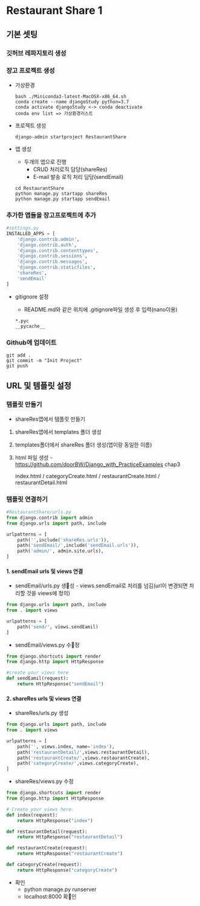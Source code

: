 # Restaurant Share 1

## 기본 셋팅

### 깃허브 레파지토리 생성

### 장고 프로젝트 생성

- 가상환경

  ```
  bash ./Miniconda3-latest-MacOSX-x86_64.sh
  conda create --name djangoStudy python=3.7
  conda activate djangoStudy <-> conda deactivate
  conda env list => 가상환경리스트
  ```

- 프로젝트 생성

  ```
  django-admin startproject RestaurantShare
  ```

- 앱 생성

  - 두개의 앱으로 진행
    - CRUD 처리로직 담당(shareRes)
    - E-mail 발송 로직 처리 담당(sendEmail)

  ```
  cd RestaurantShare
  python manage.py startapp shareRes
  python manage.py startapp sendEmail
  ```

### 추가한 앱들을 장고프로젝트에 추가

```python
#settings.py
INSTALLED_APPS = [
    'django.contrib.admin',
    'django.contrib.auth',
    'django.contrib.contenttypes',
    'django.contrib.sessions',
    'django.contrib.messages',
    'django.contrib.staticfiles',
    'shareRes',
    'sendEmail'
]
```

- gitignore 설정

  - README.md와 같은 위치에 .gitignore파일 생성 후 입력(nano이용)

  ```
  *.pyc
  __pycache__
  ```

### Github에  업데이트

```
git add .
git commit -m "Init Project"
git push
```



## URL 및 템플릿 설정

### 템플릿 만들기

- shareRes앱에서 템플릿 만들기

1. shareRes앱에서 templates 폴더 생성

2. templates폴더에서 shareRes 폴더 생성(앱이랑 동일한 이름)

3. html 파일 생성 - https://github.com/doorBW/Django_with_PracticeExamples chap3

   index.html / categoryCreate.html / restaurantCreate.html / restaurantDetail.html

### 템플릿 연결하기

```python
#RestaurantShare/urls.py
from django.contrib import admin
from django.urls import path, include

urlpatterns = [
    path('',include('shareRes.urls')),
    path('sendEmail/',include('sendEmail.urls')),
    path('admin/', admin.site.urls),
]
```

#### 1. sendEmail urls 및 views 연결

- sendEmail/urls.py 생성 - views.sendEmail로 처리를 넘김(url이 변경되면 처리할 것을 views에 정의)

```python
from django.urls import path, include
from . import views

urlpatterns = [
    path('send/', views.sendEamil)
]
```

- sendEmail/views.py 수정

```python
from django.shortcuts import render
from django.http import HttpResponse

#create your views here
def sendEamil(request):
    return HttpResponse("sendEmail")
```

#### 2. shareRes urls 및 views 연결

- shareRes/urls.py 생성

```python
from django.urls import path, include
from . import views

urlpatterns = [
    path('', views.index, name='index'),
    path('restaurantDetail/',views.restaurantDetail),
    path('restaurantCreate/',views.restaurantCreate),
    path('categoryCreate/',views.categoryCreate),
]
```

- shareRes/views.py 수정

```python
from django.shortcuts import render
from django.http import HttpResponse

# Create your views here.
def index(request):
    return HttpResponse("index")

def restaurantDetail(request):
    return HttpResponse("restaurantDetail")

def restaurantCreate(request):
    return HttpResponse("restaurantCreate")

def categoryCreate(request):
    return HttpResponse("categoryCreate")
```

- 확인
  - python manage.py runserver
  - localhost:8000 확인